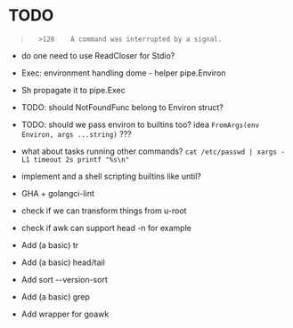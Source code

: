 # TODO

>       >128    A command was interrupted by a signal.

 * do one need to use ReadCloser for Stdio?

 * Exec: environment handling dome - helper pipe.Environ
 * Sh propagate it to pipe.Exec
 * TODO: should NotFoundFunc belong to Environ struct?
 * TODO: should we pass environ to builtins too?
        idea `FromArgs(env Environ, args ...string)` ???

 * what about tasks running other commands?
    `cat /etc/passwd | xargs -L1 timeout 2s printf "%s\n"`

 * implement and a shell scripting builtins like until?

 * GHA + golangci-lint
 * check if we can transform things from u-root
 * check if awk can support head -n for example
 * Add (a basic) tr
 * Add (a basic) head/tail
 * Add sort --version-sort
 * Add (a basic) grep
 * Add wrapper for goawk
